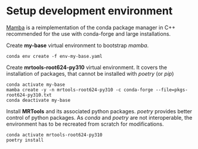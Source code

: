 # Setup development environment

[Mamba](https://github.com/mamba-org/mamba) is a reimplementation of the conda package manager in C++ recommended for the use with conda-forge and large installations.

Create __my-base__ virtual environment to bootstrap _mamba_.

    conda env create -f env-my-base.yaml

Create __mrtools-root624-py310__ virtual environment. It covers the installation
of packages, that cannot be installed with _poetry_ (or _pip_)

    conda activate my-base
    mamba create -y -n mrtools-root624-py310 -c conda-forge --file=pkgs-root624-py310.txt
    conda deactivate my-base

Install __MRTools__ and its associated python packages. _poetry_ provides better control
of python packages. As _conda_ and _poetry_ are not interoperable, the environment has to be recreated from scratch for modifications.

    conda activate mrtools-root624-py310
    poetry install
